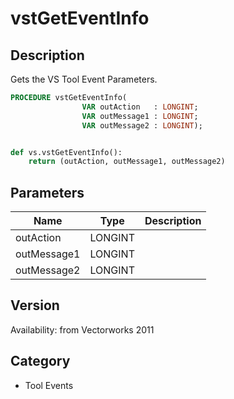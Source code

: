 # vstGetEventInfo

## Description
Gets the VS Tool Event Parameters.

```pascal
PROCEDURE vstGetEventInfo(
				VAR outAction   : LONGINT;
				VAR outMessage1 : LONGINT;
				VAR outMessage2 : LONGINT);
```

```python

def vs.vstGetEventInfo():
    return (outAction, outMessage1, outMessage2)
```

## Parameters
|Name|Type|Description|
|---|---|---|
|outAction|LONGINT||
|outMessage1|LONGINT||
|outMessage2|LONGINT||

## Version
Availability: from Vectorworks 2011
## Category
* Tool Events

